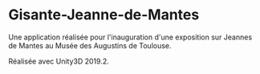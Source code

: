 # Gisante-Jeanne-de-Mantes
Une application réalisée pour l'inauguration d'une exposition sur Jeannes de Mantes au Musée des Augustins de Toulouse.

Réalisée avec Unity3D 2019.2.
